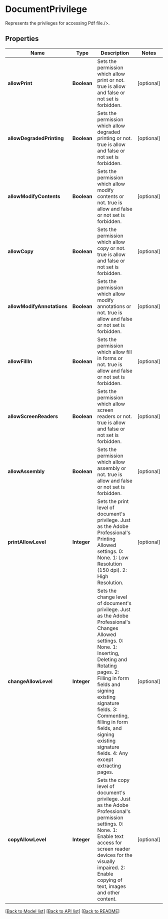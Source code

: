 ﻿
# DocumentPrivilege
Represents the privileges for accessing Pdf file./>.

## Properties
Name | Type | Description | Notes
------------ | ------------- | ------------- | -------------
**allowPrint** | **Boolean** | Sets the permission which allow print or not. true is allow and false or not set is forbidden. | [optional]
**allowDegradedPrinting** | **Boolean** | Sets the permission which allow degraded printing or not. true is allow and false or not set is forbidden. | [optional]
**allowModifyContents** | **Boolean** | Sets the permission which allow modify contents or not. true is allow and false or not set is forbidden. | [optional]
**allowCopy** | **Boolean** | Sets the permission which allow copy or not. true is allow and false or not set is forbidden. | [optional]
**allowModifyAnnotations** | **Boolean** | Sets the permission which allow modify annotations or not. true is allow and false or not set is forbidden. | [optional]
**allowFillIn** | **Boolean** | Sets the permission which allow fill in forms or not. true is allow and false or not set is forbidden. | [optional]
**allowScreenReaders** | **Boolean** | Sets the permission which allow screen readers or not. true is allow and false or not set is forbidden. | [optional]
**allowAssembly** | **Boolean** | Sets the permission which allow assembly or not. true is allow and false or not set is forbidden. | [optional]
**printAllowLevel** | **Integer** | Sets the print level of document's privilege. Just as the Adobe Professional's Printing Allowed settings. 0: None. 1: Low Resolution (150 dpi). 2: High Resolution. | [optional]
**changeAllowLevel** | **Integer** | Sets the change level of document's privilege. Just as the Adobe Professional's Changes Allowed settings. 0: None. 1: Inserting, Deleting and Rotating pages. 2: Filling in form fields and signing existing signature fields. 3: Commenting, filling in form fields, and signing existing signature fields. 4: Any except extracting pages. | [optional]
**copyAllowLevel** | **Integer** | Sets the copy level of document's privilege. Just as the Adobe Professional's permission settings. 0: None. 1: Enable text access for screen reader devices for the visually impaired. 2: Enable copying of text, images and other content. | [optional]


[[Back to Model list]](../../README.md#documentation-for-models) [[Back to API list]](../../README.md#documentation-for-api-endpoints) [[Back to README]](../../README.md)


